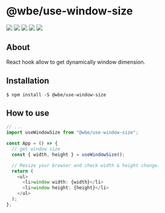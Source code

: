 # @wbe/use-window-size

![](https://img.shields.io/npm/v/@wbe/use-window-size/latest.svg)
![](https://img.shields.io/bundlephobia/minzip/@wbe/use-window-size.svg)
![](https://img.shields.io/david/willybrauner/libraries.svg?path=packages%2Freact-hooks%2Fuse-window-size)
![](https://img.shields.io/npm/dt/@wbe/use-window-size.svg)
![](https://img.shields.io/npm/l/@wbe/use-window-size.svg)

## About

React hook allow to get dynamically window dimension.

## Installation

```shell script
$ npm install -S @wbe/use-window-size
```

## How to use

```typescript jsx
// ...
import useWindowSize from "@wbe/use-window-size";

const App = () => {
  // get window size
  const { width, height } = useWindowSize();

  // Resize your browser and check width & height change.
  return (
    <ul>
      <li>window width: {width}</li>
      <li>window height: {height}</li>
    </ul>
  );
};
```

